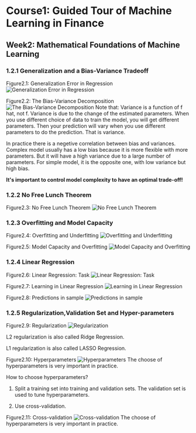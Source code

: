 # Course1: Guided Tour of Machine Learning in Finance
## Week2: Mathematical Foundations of Machine Learning

### 1.2.1 Generalization and a Bias-Variance Tradeoff

Figure2.1: Generalization Error in Regression
![Generalization Error in Regression](https://raw.githubusercontent.com/SuperSaiki/pics/master/MLinF10.png)

Figure2.2: The Bias-Variance Decomposition
![The Bias-Variance Decomposition](https://raw.githubusercontent.com/SuperSaiki/pics/master/MLinF11.png)
Note that: Variance is a function of f hat, not f. Variance is due to the change of the estimated parameters. When you use different choice of data to train the model, you will get different parameters. Then your prediction will vary when you use different parameters to do the prediction. That is variance.

In practice there is a negetive correlation between bias and variances. Complex model usually has a low bias because it is more flexible with more parameters. But it will have a high variance due to a large number of parameters. For simple model, it is the opposite one, with low variance but high bias.

**It's important to control model complexity to have an optimal trade-off!**

### 1.2.2 No Free Lunch Theorem
Figure2.3: No Free Lunch Theorem
![No Free Lunch Theorem](https://raw.githubusercontent.com/SuperSaiki/pics/master/MLinF12.png)

### 1.2.3 Overfitting and Model Capacity
Figure2.4: Overfitting and Underfitting
![Overfitting and Underfitting](https://raw.githubusercontent.com/SuperSaiki/pics/master/MLinF13.png)

Figure2.5: Model Capacity and Overfitting
![Model Capacity and Overfitting](https://raw.githubusercontent.com/SuperSaiki/pics/master/MLinF14.png)

### 1.2.4 Linear Regression
Figure2.6: Linear Regression: Task
![Linear Regression: Task](https://raw.githubusercontent.com/SuperSaiki/pics/master/MLinF15.png)

Figure2.7: Learning in Linear Regression
![Learning in Linear Regression](https://raw.githubusercontent.com/SuperSaiki/pics/master/MLinF16.png)

Figure2.8: Predictions in sample
![Predictions in sample](https://raw.githubusercontent.com/SuperSaiki/pics/master/MLinF17.png)

### 1.2.5 Regularization,Validation Set and Hyper-parameters

Figure2.9: Regularization
![Regularization](https://raw.githubusercontent.com/SuperSaiki/pics/master/MLinF18.png)

L2 regularization is also called Ridge Regression.

L1 regularization is also called LASSO Regression.

Figure2.10: Hyperparameters
![Hyperparameters](https://raw.githubusercontent.com/SuperSaiki/pics/master/MLinF19.png)
The choose of hyperparameters is very important in practice.

How to choose hyperparameters?

1) Split a training set into training and validation sets. The validation set is used to tune hyperparameters.

2)  Use cross-validation.

Figure2.11: Cross-validation
![Cross-validation](https://raw.githubusercontent.com/SuperSaiki/pics/master/MLinF20.png)
The choose of hyperparameters is very important in practice.
